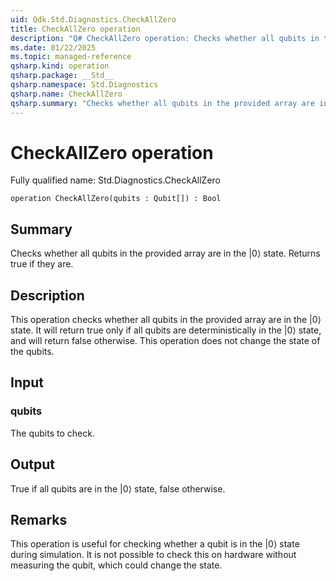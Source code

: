 ```yaml
---
uid: Qdk.Std.Diagnostics.CheckAllZero
title: CheckAllZero operation
description: "Q# CheckAllZero operation: Checks whether all qubits in the provided array are in the \|0⟩ state. Returns true if they are."
ms.date: 01/22/2025
ms.topic: managed-reference
qsharp.kind: operation
qsharp.package: __Std__
qsharp.namespace: Std.Diagnostics
qsharp.name: CheckAllZero
qsharp.summary: "Checks whether all qubits in the provided array are in the \|0⟩ state. Returns true if they are."
---
```


# CheckAllZero operation

Fully qualified name: Std.Diagnostics.CheckAllZero

```qsharp
operation CheckAllZero(qubits : Qubit[]) : Bool
```

## Summary
Checks whether all qubits in the provided array are in the |0⟩ state. Returns true if they are.

## Description
This operation checks whether all qubits in the provided array are in the |0⟩ state. It will return true only
if all qubits are deterministically in the |0⟩ state, and will return false otherwise. This operation
does not change the state of the qubits.

## Input
### qubits
The qubits to check.
## Output
True if all qubits are in the |0⟩ state, false otherwise.

## Remarks
This operation is useful for checking whether a qubit is in the |0⟩ state during simulation. It is not possible to check
this on hardware without measuring the qubit, which could change the state.
